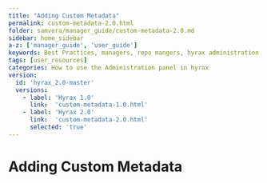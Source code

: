 ```yaml
---
title: "Adding Custom Metadata"
permalink: custom-metadata-2.0.html
folder: samvera/manager_guide/custom-metadata-2.0.md
sidebar: home_sidebar
a-z: ['manager_guide', 'user_guide']
keywords: Best Practices, managers, repo mangers, hyrax administration
tags: [user_resources]
categories: How to use the Administration panel in hyrax
version:
  id: 'hyrax_2.0-master'
  versions:  
    - label: 'Hyrax 1.0'
      link:  'custom-metadata-1.0.html'
    - label: 'Hyrax 2.0'
      link:  'custom-metadata-2.0.html'
      selected: 'true'
---
```


# Adding Custom Metadata
